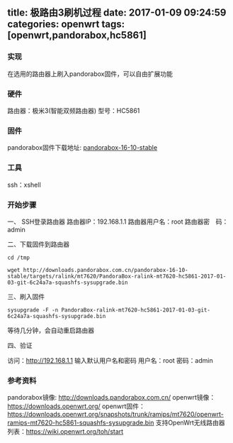 
title: 极路由3刷机过程
date: 2017-01-09 09:24:59
categories: openwrt
tags: [openwrt,pandorabox,hc5861]
---

### 实现
在选用的路由器上刷入pandorabox固件，可以自由扩展功能

### 硬件

路由器：极米3(智能双频路由器)
型号：HC5861

### 固件

pandorabox固件下载地址:
[pandorabox-16-10-stable](http://downloads.pandorabox.com.cn/pandorabox-16-10-stable/targets/ralink/mt7620/PandoraBox-ralink-mt7620-hc5861-2017-01-03-git-6c24a7a-squashfs-sysupgrade.bin)

### 工具

ssh：xshell

### 开始步骤

<!-- more -->

一、 SSH登录路由器
路由器IP：192.168.1.1
路由器用户名：root
路由器密　码：admin

二、下载固件到路由器
```
cd /tmp
```
```
wget http://downloads.pandorabox.com.cn/pandorabox-16-10-stable/targets/ralink/mt7620/PandoraBox-ralink-mt7620-hc5861-2017-01-03-git-6c24a7a-squashfs-sysupgrade.bin
```

三、刷入固件
```
sysupgrade -F -n PandoraBox-ralink-mt7620-hc5861-2017-01-03-git-6c24a7a-squashfs-sysupgrade.bin
```

等待几分钟，会自动重启路由器

四、验证

访问：http://192.168.1.1
输入默认用户名和密码
用户名：root
密码：admin

### 参考资料
pandorabox镜像: http://downloads.pandorabox.com.cn/
openwrt镜像：https://downloads.openwrt.org/
openwrt固件：https://downloads.openwrt.org/snapshots/trunk/ramips/mt7620/openwrt-ramips-mt7620-hc5861-squashfs-sysupgrade.bin
支持OpenWrt无线路由器列表：https://wiki.openwrt.org/toh/start
